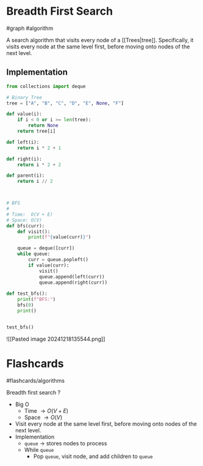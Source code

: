 # Breadth First Search
#graph #algorithm

A search algorithm that visits every node of a [[Trees|tree]]. Specifically, it visits every node at the same level first, before moving onto nodes of the next level.
## Implementation
```python
from collections import deque

# Binary Tree
tree = ["A", "B", "C", "D", "E", None, "F"]

def value(i):
	if i < 0 or i >= len(tree):
		return None
	return tree[i]

def left(i):
	return i * 2 + 1

def right(i):
	return i * 2 + 2

def parent(i):
	return i // 2



# BFS
#
# Time:  O(V + E)
# Space: O(V)
def bfs(curr):
	def visit():
		print(f"{value(curr)}")

	queue = deque([curr])
	while queue:
		curr = queue.popleft()
		if value(curr):
			visit()
			queue.append(left(curr))
			queue.append(right(curr))
			
def test_bfs():
	print(f"BFS:")
	bfs(0)
	print()


test_bfs()
```
![[Pasted image 20241218135544.png]]

# Flashcards
#flashcards/algorithms 

Breadth first search
?
- Big O
	- Time $\to O(V + E)$
	- Space $\to O(V)$
- Visit every node at the same level first, before moving onto nodes of the next level.
- Implementation
	- `queue` $\to$ stores nodes to process
	- While `queue`
		- Pop `queue`, visit node, and add children to `queue`
<!--SR:!2025-03-30,49,250-->